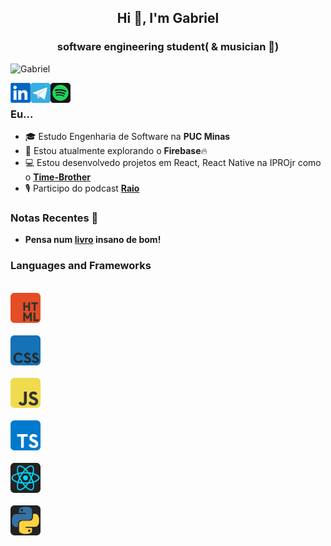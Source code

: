 <h2 align="center">Hi 👋, I'm Gabriel</h2>
<h3 align="center">software engineering student( & musician 🎵)</h3>

<p align="left"> <img src="https://komarev.com/ghpvc/?username=G4BR-13-L&color=1DB954" alt="Gabriel" width="130px"/></p>

<a href="https://www.linkedin.com/in/gabriel-victorc/" target="_blank"><img align="left" src="icons/linkedin.png" alt="gabriel" width="32px" /></a>
  
<a href="https://t.me/G4br1ellp" target="_blank">
  <img align="left" alt="Meu telegram" width="32px" src="icons/telegram.png" />
</a>

<a href="https://open.spotify.com/user/rkl17y9mx2ydrg1a4fdssxhxg" target="_blank"><img align="left" src="icons/spotify.png" alt="gabriel" width="32px" /></a>


<br/>


### Eu...
* 🎓 Estudo Engenharia de Software na **PUC Minas** 
* 🔭 Estou atualmente explorando o **Firebase**🔥
* 💻 Estou desenvolvedo projetos em React, React Native na IPROjr como o **[Time-Brother](https://github.com/IPROjr-SI/IPRO-no-time-brother)**
* 🎙 Participo do podcast **[Raio](https://open.spotify.com/show/5tzwuHAOYGp4ATskC6oT5c?si=NnujR6j9RiyGtVmNP1HKxw)**

### Notas Recentes 📝

* **Pensa num [livro](https://external-content.duckduckgo.com/iu/?u=https%3A%2F%2Ftse4.mm.bing.net%2Fth%3Fid%3DOIP.6quaXAlgnMGOzkhgIKEYTgHaHa%26pid%3DApi&f=1) insano de bom!**

### Languages and Frameworks
&ensp;<code>
<img src="icons/html.png" width="48px" style="border-radius:5px !important;"/>
</code>&ensp;
&ensp;<code>
<img src="icons/css.png" width="48px" style="border-radius:5px !important;"/>
</code>&ensp;
&ensp;<code>
<img src="icons/js.png" width="48px" style="border-radius:5px !important;"/>
</code>&ensp;
&ensp;<code>
<img src="icons/ts.png" width="48px" style="border-radius:5px !important;"/>
</code>&ensp;
&ensp;<code>
<img src="icons/react.png" width="48px" style="border-radius:5px !important;"/>
</code>&ensp;
&ensp;<code>
<img src="icons/python.png" width="48px" style="border-radius:5px !important;"/>
</code>



